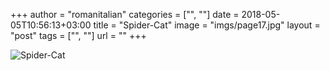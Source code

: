 +++
author = "romanitalian"
categories = ["", ""]
date = 2018-05-05T10:56:13+03:00
title = "Spider-Cat"
image = "imgs/page17.jpg"
layout = "post"
tags = ["", ""]
url = ""
+++

<img src="/imgs/page17.jpg" alt="Spider-Cat">
